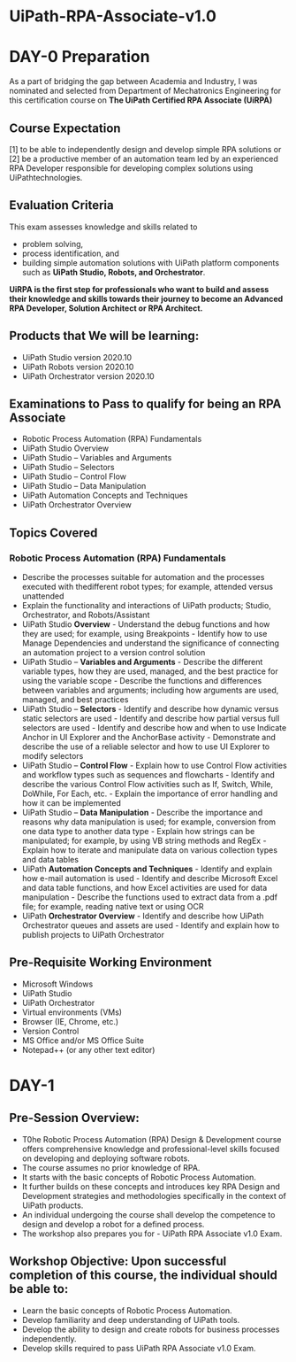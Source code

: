 # UiPath-RPA-Associate-v1.0

# DAY-0 Preparation 
As a part of bridging the gap between Academia and Industry, I was nominated and selected from Department of Mechatronics Engineering for this certification course on **The UiPath Certified RPA Associate (UiRPA)**
## Course Expectation
[1] to be able to independently design and develop simple RPA solutions or 
[2] be a productive member of an automation team led by an experienced RPA Developer responsible for developing complex solutions using UiPathtechnologies.

## Evaluation Criteria 
This exam assesses knowledge and skills related to 
- problem solving, 
- process identification, and 
- building simple automation solutions with UiPath platform components such as **UiPath Studio, Robots, and Orchestrator**. 

**UiRPA is the first step for professionals who want to build and assess their knowledge and skills towards their journey to become an Advanced RPA Developer, Solution Architect or RPA Architect.**

## Products that We will be learning:

- UiPath Studio version 2020.10
- UiPath Robots version 2020.10
- UiPath Orchestrator version 2020.10

## Examinations to Pass to qualify for being an RPA Associate

- Robotic Process Automation (RPA) Fundamentals
- UiPath Studio Overview
- UiPath Studio – Variables and Arguments
- UiPath Studio – Selectors
- UiPath Studio – Control Flow
- UiPath Studio – Data Manipulation
- UiPath Automation Concepts and Techniques
- UiPath Orchestrator Overview

## Topics Covered

### Robotic Process Automation (RPA) Fundamentals
- Describe the processes suitable for automation and the processes executed with thedifferent robot types; for example, attended versus unattended
- Explain the functionality and interactions of UiPath products; Studio, Orchestrator, and Robots/Assistant
- UiPath Studio **Overview**
      - Understand the debug functions and how they are used; for example, using Breakpoints
      - Identify how to use Manage Dependencies and understand the significance of connecting an automation project to a version control solution
- UiPath Studio – **Variables and Arguments**
      - Describe the different variable types, how they are used, managed, and the best practice for using the variable scope
      - Describe the functions and differences between variables and arguments; including how arguments are used, managed, and best practices
- UiPath Studio – **Selectors**
      - Identify and describe how dynamic versus static selectors are used
      - Identify and describe how partial versus full selectors are used
      - Identify and describe how and when to use Indicate Anchor in UI Explorer and the AnchorBase activity
      - Demonstrate and describe the use of a reliable selector and how to use UI Explorer to modify selectors
- UiPath Studio – **Control Flow**
      - Explain how to use Control Flow activities and workflow types such as sequences and flowcharts
      - Identify and describe the various Control Flow activities such as If, Switch, While, DoWhile, For Each, etc.
      - Explain the importance of error handling and how it can be implemented
- UiPath Studio – **Data Manipulation**
      - Describe the importance and reasons why data manipulation is used; for example, conversion from one data type to another data type
      - Explain how strings can be manipulated; for example, by using VB string methods and RegEx
      - Explain how to iterate and manipulate data on various collection types and data tables
- UiPath **Automation Concepts and Techniques**
      - Identify and explain how e-mail automation is used
      - Identify and describe Microsoft Excel and data table functions, and how Excel activities are used for data manipulation
      - Describe the functions used to extract data from a .pdf file; for example, reading native text or using OCR
- UiPath **Orchestrator Overview**
      - Identify and describe how UiPath Orchestrator queues and assets are used
      - Identify and explain how to publish projects to UiPath Orchestrator

## Pre-Requisite Working Environment

- Microsoft Windows
- UiPath Studio
- UiPath Orchestrator
- Virtual environments (VMs)
- Browser (IE, Chrome, etc.)
- Version Control
- MS Office and/or MS Office Suite
- Notepad++ (or any other text editor)



# DAY-1

## Pre-Session Overview:  

- T0he Robotic Process Automation (RPA) Design & Development course offers comprehensive knowledge and professional-level skills focused on developing and deploying software robots. 
- The course assumes no prior knowledge of RPA. 
- It starts with the basic concepts of Robotic Process Automation. 
- It further builds on these concepts and introduces key RPA Design and Development strategies and methodologies specifically in the context of UiPath products. 
- An individual undergoing the course shall develop the competence to design and develop a robot for a defined process. 
- The workshop also prepares you for - UiPath RPA Associate v1.0 Exam.

## Workshop Objective: Upon successful completion of this course, the individual should be able to:

- Learn the basic concepts of Robotic Process Automation.
- Develop familiarity and deep understanding of UiPath tools.
- Develop the ability to design and create robots for business processes independently.
- Develop skills required to pass UiPath RPA Associate v1.0 Exam.
